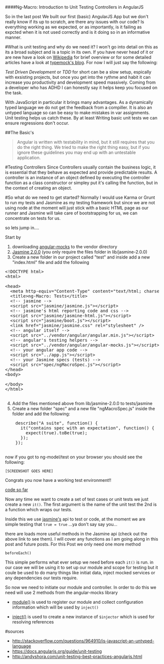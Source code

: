 ####Ng-Macro: Introduction to Unit Testing Controllers in AngularJS


So in the last post We built our first (basic) AngularJS App but we don't really know if its up to scratch, are there any issues with our code? Is everything working as we expected, or as importantly, is it failing as expcted when it is not used correctly and is it doing so in an informative manner.

#What is unit testing and why do we need it?
I won't go into detail on this as its a broad subject and is a topic in its own. If you have never head of it or are new have a look on [Wikipedia](http://en.wikipedia.org/wiki/Unit_testing) for brief overview or for some detailed articles have a look at [typemock's blog](http://blog.typemock.com/). For now I will just say the following:

_Test Driven Development_ or _TDD_ for short can be a slow setup, espically with exsisting projects, but once you get into the rythme and habit it can increase you productivity and development speed massively. Coming from a developer who has ADHD I can honestly say it helps keep you focused on the task.

With JavaScript in particular it brings many advantages. As a dynamically typed language we do not get the feedback from a compiller. It is also an untyped language so can be easy to make mistakes in var assignments. Unit testing helps us catch these. By at least Writing basic unit tests we can ensure regressions don't occur.

##The Basic's
>Angular is written with testability in mind, but it still requires that you do the right thing. We tried to make the right thing easy, but if you ignore these guidelines you may end up with an untestable application.

#Testing Controllers
Since Controllers usually contain the business logic, it is essential that they behave as expected and provide predictable results. A controller is an instance of an object defined by executing the controller function as a class constructor or simpley put it's calling the function, but in the context of creating an object.

#So what do we need to get started?
Normally I would use Karma or Grunt to run my tests and Jasmine as my testing framework but since we are not using node at the moment will just stick with a basic HTML page as our runner and Jasmine will take care of bootstrapping for us, we can concentrate on tests for us.

so lets jump in....

Start by
 1. downloading [angular-mocks](https://code.angularjs.org/1.2.16/angular-mocks.js) to the vendor directory
 2. [Jasmine 2.0.0](https://github.com/pivotal/jasmine/blob/master/dist/jasmine-standalone-2.0.0.zip) (you only require the files folder in lib/jasmine-2.0.0)
 3. Create a new folder in our project called "test" and inside add a new "index.html" file and add the following
 <pre class="html">
&lt;!DOCTYPE html&gt;
&lt;html&gt;

&lt;head&gt;
  &lt;meta http-equiv="Content-Type" content="text&#47;html; charset=UTF-8"&gt;
  &lt;title&gt;ng-Macro: Tests&lt;&#47;title&gt;
  &lt;!-- jasmine --&gt;
  &lt;script src="jasmine&#47;jasmine.js"&gt;&lt;&#47;script&gt;
  &lt;!-- jasmine's html reporting code and css --&gt;
  &lt;script src="jasmine&#47;jasmine-html.js"&gt;&lt;&#47;script&gt;
  &lt;script src="jasmine&#47;boot.js"&gt;&lt;&#47;script&gt;
  &lt;link href="jasmine&#47;jasmine.css" rel="stylesheet" &#47;&gt;
  &lt;!-- angular itself --&gt;
  &lt;script src="..&#47;vendor&#47;angular&#47;angular.min.js"&gt;&lt;&#47;script&gt;
  &lt;!-- angular's testing helpers --&gt;
  &lt;script src="..&#47;vendor&#47;angular&#47;angular-mocks.js"&gt;&lt;&#47;script&gt;
  &lt;!-- your angular app code --&gt;
  &lt;script src="..&#47;app.js"&gt;&lt;&#47;script&gt;
  &lt;!-- your Jasmine specs (tests) --&gt;
  &lt;script src="spec&#47;ngMacroSpec.js"&gt;&lt;&#47;script&gt;
&lt;&#47;head&gt;
&lt;body&gt;

&lt;&#47;body&gt;
&lt;&#47;html&gt;
 </pre>
 4. Add the files mentioned above from lib/jasmine-2.0.0 to tests/jasmine
 5. Create a new folder "spec" and a new file "ngMacroSpec.js" inside the folder and add the following:
 <pre class="javascript" >
    describe("A suite", function() {
      it("contains spec with an expectation", function() {
        expect(true).toBe(true);
      });
    });
 </pre>

now if you got to ng-model/test on your browser you should see the following:

    [SCREENSHOT GOES HERE]

Congrats you now have a working test environment!!

[code so far]()

Now any time we want to create a set of test cases or unit tests we just create a new `it()`. The first argument is the name of the unit test the 2nd is a function which wraps our tests.

Inside this we use [jasmine's](http://jasmine.github.io/2.0/introduction.html) api to test or code, at the moment we are simple testing that `true = true` ...ya don't say say you...

there are loads more useful methods in the Jasmine api (check out the above link to see them). I will cover any functions as I am going along in this post and future posts. For this Post we only need one more method

`beforeEach()`

This simple performs what ever setup we need before each `it()` is run. in our case we will be using it to set up our module and scope for testing but it coule be used to do many things like initiat data, inject mocked services or any dependencies our tests require.



So now we need to initiate our module and controller. In order to do this we need will use 2 methods from the angular-mocks library

 - [module()](https://docs.angularjs.org/api/ngMock/function/angular.mock.module) is used to register our module and collect configuration information which will be used by `inject()`

 - [inject()](https://docs.angularjs.org/api/ngMock/function/angular.mock.inject) is used to create a new instance of `$injector` which is used for resolving references





#sources
 - http://stackoverflow.com/questions/964910/is-javascript-an-untyped-language
 - https://docs.angularjs.org/guide/unit-testing
 - http://andyshora.com/unit-testing-best-practices-angularjs.html